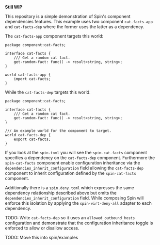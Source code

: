 **Still WIP**

This repository is a simple demonstration of Spin's component dependencies features.
This example uses two component `cat-facts-app` and `cat-facts-dep` where the former
uses the latter as a dependency.

The `cat-facts-app` component targets this world:
```
package component:cat-facts;

interface cat-facts {
    /// Get a random cat fact.
    get-random-fact: func() -> result<string, string>;
}

world cat-facts-app {
    import cat-facts;
}
```

While the `cat-facts-dep` targets this world:
```
package component:cat-facts;

interface cat-facts {
    /// Get a random cat fact.
    get-random-fact: func() -> result<string, string>;
}

/// An example world for the component to target.
world cat-facts-dep {
    export cat-facts;
}
```

If you look at the `spin.toml` you will see the `spin-cat-facts` component specifies
a dependency on the `cat-facts-dep` component. Furthermore the `spin-cat-facts` component
enable configuration inheritance via the `dependencies_inherit_configuration` field allowing
the `cat-facts-dep` component to inherit configuration defined by the `spin-cat-facts` component.

Additionally there is a `spin.deny.toml` which expresses the same dependency relationship described above
but omits the `dependencies_inherit_configuration` field. While composing Spin will enforce this isolation
by applying the `spin-virt-deny-all` adapter to each dependency.


TODO: Write `cat-facts-dep` so it uses an `allowed_outbound_hosts` configuration and demonstrate that the configuration inheritance toggle is enforced to allow or disallow access.

TODO: Move this into spin/examples